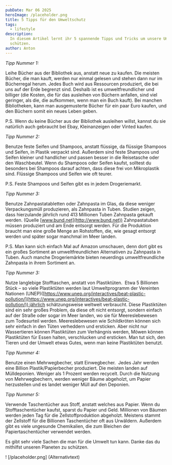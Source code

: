 ```yaml
---
pubDate: Mar 06 2025
heroImage: /placeholder.png
title: 5 Tipps für den Umweltschutz
tags:
  - lifestyle
description: 
  In diesem Artikel lernt ihr 5 spannende Tipps und Tricks um unsere Umwelt zu
  schützen.
author: Anton 
---
```


*Tipp Nummer 1:*

Leihe Bücher aus der Bibliothek aus, anstatt neue zu kaufen. Die meisten Bücher, die man kauft, werden nur einmal gelesen und stehen dann nur im Bücherregal herum. Jedes Buch wird aus Ressourcen produziert, die bei uns auf der Erde begrenzt sind. Deshalb ist es umweltfreundlicher und billiger (die Kosten, die für das ausleihen von Büchern anfallen, sind viel geringer, als die, die aufkommen, wenn man ein Buch kauft). Bei manchen Bibliotheken, kann man ausgemusterte Bücher für ein paar Euro kaufen, und den Büchern somit ein neues Leben geben.

P.S. Wenn du keine Bücher aus der Bibliothek ausleihen willst, kannst du sie natürlich auch gebraucht bei Ebay, Kleinanzeigen oder Vinted kaufen.

*Tipp Nummer 2:*

Benutze feste Seifen und Shampoos, anstatt flüssige, da flüssige Shampoos und Seifen, in Plastik verpackt sind. Außerdem sind feste Shampoos und Seifen kleiner und handlicher und passen besser in die Reisetasche oder den Waschbeutel. Wenn du Shampoos oder Seifen kaufst, solltest du besonders bei Shampoos darauf achten, dass diese frei von Mikroplastik sind. Flüssige Shampoos und Seifen wie oft teurer.

P.S. Feste Shampoos und Seifen gibt es in jedem Drogeriemarkt.

*Tipp Nummer 3:*

Benutze Zahnpastatabletten oder Zahnpasta im Glas, da diese weniger Verpackungsmüll produzieren, als Zahnpasta in Tuben. Studien zeigen, dass hierzulande jährlich rund 413 Millionen Tuben Zahnpasta gekauft werden. (Quelle [www.bund.net](http://www.bund.net)) Zahnpastatuben müssen produziert und am Ende entsorgt werden. Für die Produktion braucht man eine große Menge an Rohstoffen, die, wie gesagt entsorgt werden und später sogar manchmal im Meer landen.

P.S. Man kann sich einfach Mal auf Amazon umschauen, denn dort gibt es ein großes Sortiment an umweltfreundlichen Alternativen zu Zahnpasta in Tuben. Auch manche Drogeriemärkte bieten neuerdings umweltfreundliche Zahnpasta in ihrem Sortiment an.

*Tipp Nummer 3:*

Nutze langlebige Stofftaschen, anstatt von Plastiktüten.  Etwa 5 Billionen Stück – so viele Plastiktüten werden laut Umweltprogramm der Vereinten Nationen (UNEP)([https://www.unep.org/interactives/beat-plastic-pollution/](https://www.unep.org/interactives/beat-plastic-pollution/)) jährlich schätzungsweise weltweit verbraucht. Diese Plastiktüten sind ein sehr großes Problem, da diese oft nicht entsorgt, sondern einfach auf der Straße oder sogar im Meer landen, wo sie für Meereslebewesen zum Todesurteil werden. Meereslebewesen wie Schildkröten können sich sehr einfach in den Tüten verheddern und ersticken. Aber nicht nur Wassertieren können Plastiktüten zum Verhängnis werden, Möwen können Plastiktüten für Essen halten, verschlucken und ersticken. Man tut sich, den Tieren und der Umwelt etwas Gutes, wenn man keine Plastiktüten benutzt.

*Tipp Nummer 4:*

Benutze einen Mehrwegbecher, statt Einwegbecher.  Jedes Jahr werden eine Billion Plastik/Papierbecher produziert. Die meisten landen auf Mülldeponien. Weniger als 1 Prozent werden recycelt. Durch die Nutzung von Mehrwegbechern, werden weniger Bäume abgeholzt, um Papier herzustellen und es landet weniger Müll auf den Deponien.

*Tipp Nummer 5:*

Verwende Taschentücher aus Stoff, anstatt welches aus Papier. Wenn du Stofftaschentücher kaufst, sparst du Papier und Geld. Millionen von Bäumen werden jeden Tag für die Zellstoffproduktion abgeholzt. Meistens stammt der Zellstoff für die Billionen Taschentücher oft aus Urwäldern. Außerdem gibt es viele ungesunde Chemikalien, die zum Bleichen der Papiertaschentücher verwendet werden.

Es gibt sehr viele Sachen die man für die Umwelt tun kann. Danke das du mithilfst unseren Planeten zu schützen.

! [/placeholder.png] (Alternativtext)
